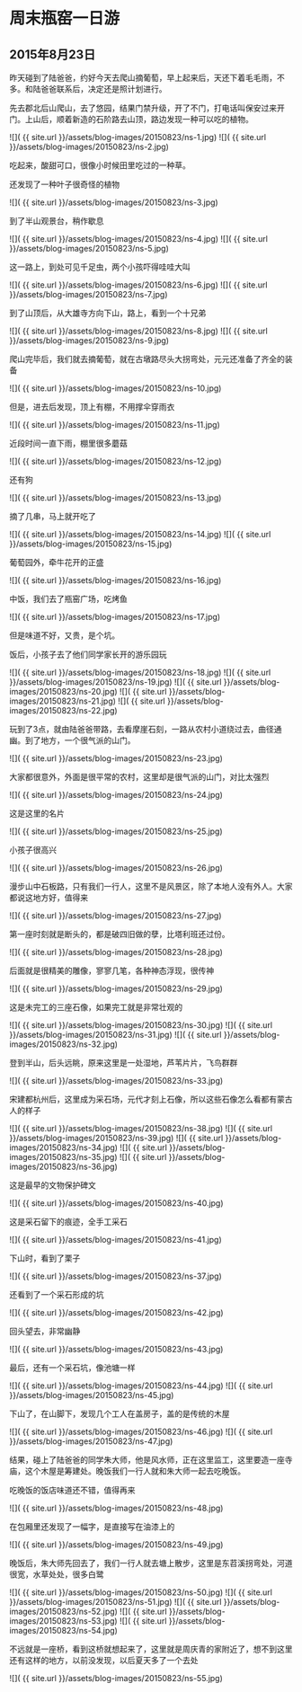 周末瓶窑一日游
=======================

2015年8月23日
-----------------------
昨天碰到了陆爸爸，约好今天去爬山摘葡萄，早上起来后，天还下着毛毛雨，不多。和陆爸爸联系后，决定还是照计划进行。

先去郡北后山爬山，去了悠园，结果门禁升级，开了不门，打电话叫保安过来开门。上山后，顺着新造的石阶路去山顶，路边发现一种可以吃的植物。

![]( {{ site.url }}/assets/blog-images/20150823/ns-1.jpg)
![]( {{ site.url }}/assets/blog-images/20150823/ns-2.jpg)

吃起来，酸甜可口，很像小时候田里吃过的一种草。

还发现了一种叶子很奇怪的植物

![]( {{ site.url }}/assets/blog-images/20150823/ns-3.jpg)

到了半山观景台，稍作歇息

![]( {{ site.url }}/assets/blog-images/20150823/ns-4.jpg)
![]( {{ site.url }}/assets/blog-images/20150823/ns-5.jpg)

这一路上，到处可见千足虫，两个小孩吓得哇哇大叫

![]( {{ site.url }}/assets/blog-images/20150823/ns-6.jpg)
![]( {{ site.url }}/assets/blog-images/20150823/ns-7.jpg)

到了山顶后，从大雄寺方向下山，路上，看到一个十兄弟

![]( {{ site.url }}/assets/blog-images/20150823/ns-8.jpg)
![]( {{ site.url }}/assets/blog-images/20150823/ns-9.jpg)

爬山完毕后，我们就去摘葡萄，就在古墩路尽头大拐弯处，元元还准备了齐全的装备

![]( {{ site.url }}/assets/blog-images/20150823/ns-10.jpg)

但是，进去后发现，顶上有棚，不用撑伞穿雨衣

![]( {{ site.url }}/assets/blog-images/20150823/ns-11.jpg)

近段时间一直下雨，棚里很多蘑菇

![]( {{ site.url }}/assets/blog-images/20150823/ns-12.jpg)

还有狗

![]( {{ site.url }}/assets/blog-images/20150823/ns-13.jpg)

摘了几串，马上就开吃了

![]( {{ site.url }}/assets/blog-images/20150823/ns-14.jpg)
![]( {{ site.url }}/assets/blog-images/20150823/ns-15.jpg)

葡萄园外，牵牛花开的正盛

![]( {{ site.url }}/assets/blog-images/20150823/ns-16.jpg)

中饭，我们去了瓶窑广场，吃烤鱼

![]( {{ site.url }}/assets/blog-images/20150823/ns-17.jpg)

但是味道不好，又贵，是个坑。

饭后，小孩子去了他们同学家长开的游乐园玩

![]( {{ site.url }}/assets/blog-images/20150823/ns-18.jpg)
![]( {{ site.url }}/assets/blog-images/20150823/ns-19.jpg)
![]( {{ site.url }}/assets/blog-images/20150823/ns-20.jpg)
![]( {{ site.url }}/assets/blog-images/20150823/ns-21.jpg)
![]( {{ site.url }}/assets/blog-images/20150823/ns-22.jpg)

玩到了3点，就由陆爸爸带路，去看摩崖石刻，一路从农村小道绕过去，曲径通幽。到了地方，一个很气派的山门。

![]( {{ site.url }}/assets/blog-images/20150823/ns-23.jpg)

大家都很意外，外面是很平常的农村，这里却是很气派的山门，对比太强烈

![]( {{ site.url }}/assets/blog-images/20150823/ns-24.jpg)

这是这里的名片

![]( {{ site.url }}/assets/blog-images/20150823/ns-25.jpg)

小孩子很高兴

![]( {{ site.url }}/assets/blog-images/20150823/ns-26.jpg)

漫步山中石板路，只有我们一行人，这里不是风景区，除了本地人没有外人。大家都说这地方好，值得来

![]( {{ site.url }}/assets/blog-images/20150823/ns-27.jpg)

第一座时刻就是断头的，都是破四旧做的孽，比塔利班还过份。

![]( {{ site.url }}/assets/blog-images/20150823/ns-28.jpg)

后面就是很精美的雕像，寥寥几笔，各种神态浮现，很传神

![]( {{ site.url }}/assets/blog-images/20150823/ns-29.jpg)

这是未完工的三座石像，如果完工就是非常壮观的

![]( {{ site.url }}/assets/blog-images/20150823/ns-30.jpg)
![]( {{ site.url }}/assets/blog-images/20150823/ns-31.jpg)
![]( {{ site.url }}/assets/blog-images/20150823/ns-32.jpg)

登到半山，后头远眺，原来这里是一处湿地，芦苇片片，飞鸟群群

![]( {{ site.url }}/assets/blog-images/20150823/ns-33.jpg)

宋建都杭州后，这里成为采石场，元代才刻上石像，所以这些石像怎么看都有蒙古人的样子

![]( {{ site.url }}/assets/blog-images/20150823/ns-38.jpg)
![]( {{ site.url }}/assets/blog-images/20150823/ns-39.jpg)
![]( {{ site.url }}/assets/blog-images/20150823/ns-34.jpg)
![]( {{ site.url }}/assets/blog-images/20150823/ns-35.jpg)
![]( {{ site.url }}/assets/blog-images/20150823/ns-36.jpg)

这是最早的文物保护碑文

![]( {{ site.url }}/assets/blog-images/20150823/ns-40.jpg)

这是采石留下的痕迹，全手工采石

![]( {{ site.url }}/assets/blog-images/20150823/ns-41.jpg)

下山时，看到了栗子

![]( {{ site.url }}/assets/blog-images/20150823/ns-37.jpg)

还看到了一个采石形成的坑

![]( {{ site.url }}/assets/blog-images/20150823/ns-42.jpg)

回头望去，非常幽静

![]( {{ site.url }}/assets/blog-images/20150823/ns-43.jpg)

最后，还有一个采石坑，像池塘一样

![]( {{ site.url }}/assets/blog-images/20150823/ns-44.jpg)
![]( {{ site.url }}/assets/blog-images/20150823/ns-45.jpg)

下山了，在山脚下，发现几个工人在盖房子，盖的是传统的木屋

![]( {{ site.url }}/assets/blog-images/20150823/ns-46.jpg)
![]( {{ site.url }}/assets/blog-images/20150823/ns-47.jpg)

结果，碰上了陆爸爸的同学朱大师，他是风水师，正在这里监工，这里要造一座寺庙，这个木屋是筹建处。晚饭我们一行人就和朱大师一起去吃晚饭。

吃晚饭的饭店味道还不错，值得再来

![]( {{ site.url }}/assets/blog-images/20150823/ns-48.jpg)

在包厢里还发现了一幅字，是直接写在油漆上的

![]( {{ site.url }}/assets/blog-images/20150823/ns-49.jpg)

晚饭后，朱大师先回去了，我们一行人就去塘上散步，这里是东苕溪拐弯处，河道很宽，水草处处，很多白鹭

![]( {{ site.url }}/assets/blog-images/20150823/ns-50.jpg)
![]( {{ site.url }}/assets/blog-images/20150823/ns-51.jpg)
![]( {{ site.url }}/assets/blog-images/20150823/ns-52.jpg)
![]( {{ site.url }}/assets/blog-images/20150823/ns-53.jpg)
![]( {{ site.url }}/assets/blog-images/20150823/ns-54.jpg)

不远就是一座桥，看到这桥就想起来了，这里就是周庆青的家附近了，想不到这里还有这样的地方，以前没发现，以后夏天多了一个去处

![]( {{ site.url }}/assets/blog-images/20150823/ns-55.jpg)











